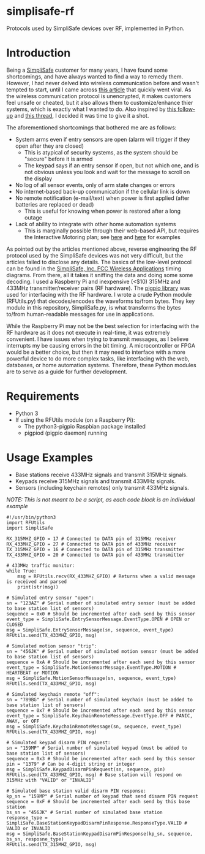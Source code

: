 # simplisafe-rf
Protocols used by SimpliSafe devices over RF, implemented in Python.

# Introduction
Being a [SimpliSafe](https://www.simplisafe.com) customer for many years, I have found some shortcomings, and have always wanted to find a way to remedy them.  However, I had never delved into wireless communication before and wasn't tempted to start, until I came across [this article](http://blog.ioactive.com/2016/02/remotely-disabling-wireless-burglar.html) that quickly went viral.  As the wireless communication protocol is unencrypted, it makes customers feel unsafe or cheated, but it also allows them to customize/enhance thier systems, which is exactly what I wanted to do.  Also inspired by [this follow-up](http://greatscottgadgets.com/2016/02-19-low-cost-simplisafe-attacks/) and [this thread](https://news.ycombinator.com/item?id=11125223), I decided it was time to give it a shot.

The aforementioned shortcomings that bothered me are as follows:
* System arms even if entry sensors are open (alarm will trigger if they open after they are closed)
    * This is atypical of security systems, as the system should be "secure" before it is armed
    * The keypad says if an entry sensor if open, but not which one, and is not obvious unless you look and wait for the message to scroll on the display
* No log of all sensor events, only of arm state changes or errors
* No internet-based back-up communication if the cellular link is down
* No remote notification (e-mail/text) when power is first applied (after batteries are replaced or dead)
    * This is useful for knowing when power is restored after a long outage
* Lack of ability to integrate with other home automation systems
    * This is marginally possible through their web-based API, but requires the Interactive Motoring plan; see [here](/greencoder/simplisafe-python) and [here](/searls/simplisafe) for examples

As pointed out by the articles mentioned above, reverse engineering the RF protocol used by the SimpliSafe devices was not very difficult, but the articles failed to disclose any details.  The basics of the low-level protocol can be found in the [SimpliSafe, Inc. FCC Wireless Applications](https://fccid.io/U9K) timing diagrams.  From there, all it takes it sniffing the data and doing some some decoding.  I used a Raspberry Pi and inexpensive (<$10) 315MHz and 433MHz transmitter/receiver pairs (RF hardware).  The [pigpio library](http://abyz.co.uk/rpi/pigpio/) was used for interfacing with the RF hardware.  I wrote a crude Python module (RFUtils.py) that decodes/encodes the waveforms to/from bytes. They key module in this repository, SimpliSafe.py, is what transforms the bytes to/from human-readable messages for use in applications.

While the Raspberry Pi may not be the best selection for interfacing with the RF hardware as it does not execute in real-time, it was extremely convenient. I have issues when trying to transmit messages, as I believe interrupts my be causing errors in the bit timing.  A microcontroller or FPGA would be a better choice, but then it may need to interface with a more powerful device to do more complex tasks, like interfacing with the web, databases, or home automation systems.  Therefore, these Python modules are to serve as a guide for further development.

# Requirements

* Python 3
* If using the RFUtils module (on a Raspberry Pi):
    * The python3-pigpio Raspbian package installed
    * pigpiod (pigpio daemon) running

# Usage Examples

* Base stations receive 433MHz signals and transmit 315MHz signals.
* Keypads receive 315MHz signals and transmit 433MHz signals.
* Sensors (including keychain remotes) only transmit 433MHz signals.

*NOTE: This is not meant to be a script, as each code block is an individual example*
```
#!/usr/bin/python3
import RFUtils
import SimpliSafe

RX_315MHZ_GPIO = 17 # Connected to DATA pin of 315MHz receiver
RX_433MHZ_GPIO = 27 # Connected to DATA pin of 433MHz receiver
TX_315MHZ_GPIO = 16 # Connected to DATA pin of 315MHz transmitter
TX_433MHZ_GPIO = 20 # Connected to DATA pin of 433MHz transmitter

# 433MHz traffic monitor:
while True:
    msg = RFUtils.recv(RX_433MHZ_GPIO) # Returns when a valid message is received and parsed
    print(str(msg))
    
# Simulated entry sensor "open":
sn = "123AZ" # Serial number of simulated entry sensor (must be added to base station list of sensors)
sequence = 0x0 # Should be incremented after each send by this sensor
event_type = SimpliSafe.EntrySensorMessage.EventType.OPEN # OPEN or CLOSED
msg = SimpliSafe.EntrySensorMessage(sn, sequence, event_type)
RFUtils.send(TX_433MHZ_GPIO, msg)

# Simulated motion sensor "trip":
sn = "456JK" # Serial number of simulated motion sensor (must be added to base station list of sensors)
sequence = 0xA # Should be incremented after each send by this sensor
event_type = SimpliSafe.MotionSensorMessage.EventType.MOTION # HEARTBEAT or MOTION
msg = SimpliSafe.MotionSensorMessage(sn, sequence, event_type)
RFUtils.send(TX_433MHZ_GPIO, msg)

# Simulated keychain remote "off":
sn = "789BG" # Serial number of simulated keychain (must be added to base station list of sensors)
sequence = 0x7 # Should be incremented after each send by this sensor
event_type = SimpliSafe.KeychainRemoteMessage.EventType.OFF # PANIC, AWAY, or OFF
msg = SimpliSafe.KeychainRemoteMessage(sn, sequence, event_type)
RFUtils.send(TX_433MHZ_GPIO, msg)

# Simulated keypad disarm PIN request:
sn = "159MP" # Serial number of simulated keypad (must be added to base station list of sensors)
sequence = 0x3 # Should be incremented after each send by this sensor
pin = "1379" # Can be 4-digit string or integer
msg = SimpliSafe.KeypadDisarmPinRequest(sn, sequence, pin)
RFUtils.send(TX_433MHZ_GPIO, msg) # Base station will respond on 315MHz with "VALID" or "INVALID"

# Simulated base station valid disarm PIN response:
kp_sn = "159MP" # Serial number of keypad that send disarm PIN request
sequence = 0xF # Should be incremented after each send by this base station
bs_sn = "456JK" # Serial number of simulated base station
response_type = SimpliSafe.BaseStationKeypadDisarmPinResponse.ResponseType.VALID # VALID or INVALID
msg = SimpliSafe.BaseStationKeypadDisarmPinResponse(kp_sn, sequence, bs_sn, resposne_type)
RFUtils.send(TX_315MHZ_GPIO, msg)
